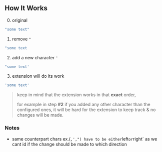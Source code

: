 ## How It Works

0. original

```js
"some text"
```

1. remove `"`

```js
"some text
```

2. add a new character `'`

```js
"some text'
```

3. extension will do its work

```js
'some text'
```

> keep in mind that the extension works in that **exact** order,
>
> for example in step **#2** if you added any other character than the configured ones, it will be hard for the extension to keep track & no changes will be made.

### Notes

- same counterpart chars ex.(`,',") have to be either`left`or`right` as we cant id if the change should be made to which direction
